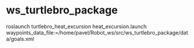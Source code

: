 # ws_turtlebro_package
roslaunch turtlebro_heat_excursion heat_excursion.launch waypoints_data_file:=/home/pavel/Robot_ws/src/ws_turtlebro_package/data/goals.xml
